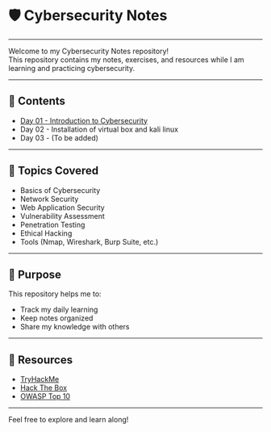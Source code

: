 # 🛡️ Cybersecurity Notes

---

Welcome to my Cybersecurity Notes repository!  
This repository contains my notes, exercises, and resources while I am learning and practicing cybersecurity.

---

## 📅 Contents

- [Day 01 - Introduction to Cybersecurity](./Day-01/README.md)
- Day 02 - Installation of virtual box and kali linux
- Day 03 - (To be added)

---

## 📖 Topics Covered

- Basics of Cybersecurity
- Network Security
- Web Application Security
- Vulnerability Assessment
- Penetration Testing
- Ethical Hacking
- Tools (Nmap, Wireshark, Burp Suite, etc.)

---

## 🚀 Purpose

This repository helps me to:
- Track my daily learning
- Keep notes organized
- Share my knowledge with others

---

## 🔗 Resources

- [TryHackMe](https://tryhackme.com/)
- [Hack The Box](https://www.hackthebox.com/)
- [OWASP Top 10](https://owasp.org/www-project-top-ten/)

---

Feel free to explore and learn along!
